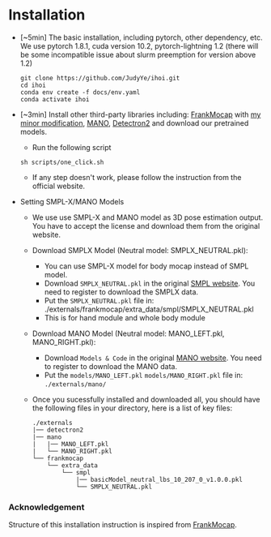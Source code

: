 # Installation


- [~5min] The basic installation, including pytorch, other dependency, etc. 
  We use pytorch 1.8.1, cuda version 10.2, pytorch-lightning 1.2 (there will be some incompatible issue about slurm preemption for version above 1.2)
  ```
  git clone https://github.com/JudyYe/ihoi.git
  cd ihoi
  conda env create -f docs/env.yaml
  conda activate ihoi
  ```

<!-- ```
conda create -n ihoi python=3.8
conda activate ihoi

# Install cuda 
# Choose versions based on your system. For example:

# Install pytorch and torchvision 
conda install -c pytorch pytorch=1.8.1 torchvision=0.9.1 cudatoolkit=10.2

# Install other required libraries
pip install -r docs/requirements.txt
``` -->

<!-- - Install [Detectron2](https://github.com/facebookresearch/detectron2) (for hand detection)
```
cd external
!git clone --branch v0.6 https://github.com/facebookresearch/detectron2.git detectron2
# install detectron2 from source
!pip install -e detectron2_repo

```
  - If you followed the versions mentioned above (pytorch 1.6.0, CUDA 10.1, on Linux), you may try the following:
  ```
    python -m pip install detectron2==0.6 -f \
    https://dl.fbaipublicfiles.com/detectron2/wheels/cu102/torch1.8/index.html
  ```
  - If it doesn't work, follow the instruction of [Detectron2](https://github.com/facebookresearch/detectron2/blob/master/INSTALL.md) -->
<!--   
- Install pytorch3d (optional, for pytorch3d renderering)
  - We use pytorch3d for rendering.
  - You may try the following (pytorch 1.8.0, on Linux and Mac).
    ```
    conda install pytorch3d -c pytorch3d
    ```
  - If it doesn't work, follow the instruction of [Pytorch3D](https://github.com/facebookresearch/pytorch3d/blob/master/INSTALL.md) -->


- [~3min] Install other third-party libraries including: [FrankMocap](https://github.com/facebookresearch/frankmocap/) with [my minor modification](https://github.com/judy/frankmocap/), [MANO](https://github.com/hassony2/manopth), [Detectron2](https://github.com/facebookresearch/detectron2) and  download our pretrained models. 
  - Run the following script
  ```
  sh scripts/one_click.sh
  ```
  - If any step doesn't work, please follow the instruction from the official website.

- Setting SMPL-X/MANO Models
    - We use use SMPL-X and MANO model as 3D pose estimation output. You have to accept the license and download them from the original website.
    - Download SMPLX Model (Neutral model: SMPLX_NEUTRAL.pkl):
        - You can use SMPL-X model for body mocap instead of SMPL model. 
        - Download ```SMPLX_NEUTRAL.pkl``` in the original [SMPL website](https://smpl-x.is.tue.mpg.de/). You need to register to download the SMPLX data.
        - Put the ```SMPLX_NEUTRAL.pkl``` file in: ./externals/frankmocap/extra_data/smpl/SMPLX_NEUTRAL.pkl
        - This is for hand module and whole body module
    - Download MANO Model (Neutral model: MANO_LEFT.pkl, MANO_RIGHT.pkl):
        - Download ```Models & Code``` in the original [MANO website](https://mano.is.tue.mpg.de/). You need to register to download the MANO data.
        - Put the ```models/MANO_LEFT.pkl``` ```models/MANO_RIGHT.pkl``` file in: `./externals/mano/`

    - Once you sucessfully installed and downloaded all, you should have the following files in your directory, here is a list of key files:
        ```
        ./externals
        |── detectron2
        |── mano
        |   |── MANO_LEFT.pkl    
        |   └── MANO_RIGHT.pkl
        └── frankmocap
            └── extra_data
                └── smpl
                    |── basicModel_neutral_lbs_10_207_0_v1.0.0.pkl
                    └── SMPLX_NEUTRAL.pkl

        ```

### Acknowledgement
Structure of this installation instruction is inspired from [FrankMocap](https://github.com/facebookresearch/frankmocap/blob/main/docs/INSTALL.md).
